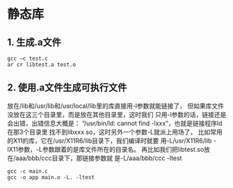 
# 静态库
## 1. 生成.a文件
```
gcc –c test.c
ar cr libtest.a test.o
```
## 2. 使用.a文件生成可执行文件
放在/lib和/usr/lib和/usr/local/lib里的库直接用-l参数就能链接了，
但如果库文件没放在这三个目录里，而是放在其他目录里，这时我们
只用-l参数的话，链接还是会出错，出错信息大概是：
“/usr/bin/ld: cannot find -lxxx”，也就是链接程序ld在那3个目录里
找不到libxxx.so，这时另外一个参数-L就派上用场了，
比如常用的X11的库，它在/usr/X11R6/lib目录下，我们编译时就要
用-L/usr/X11R6/lib -lX11参数，-L参数跟着的是库文件所在的目录名。
再比如我们把libtest.so放在/aaa/bbb/ccc目录下，那链接参数就
是-L/aaa/bbb/ccc -ltest
```
gcc -c main.c
gcc -o app main.o -L. -ltest
```
